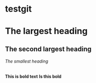 # testgit
# The largest heading
## The second largest heading
###### The smallest heading
**This is bold text**
__Is this bold__
